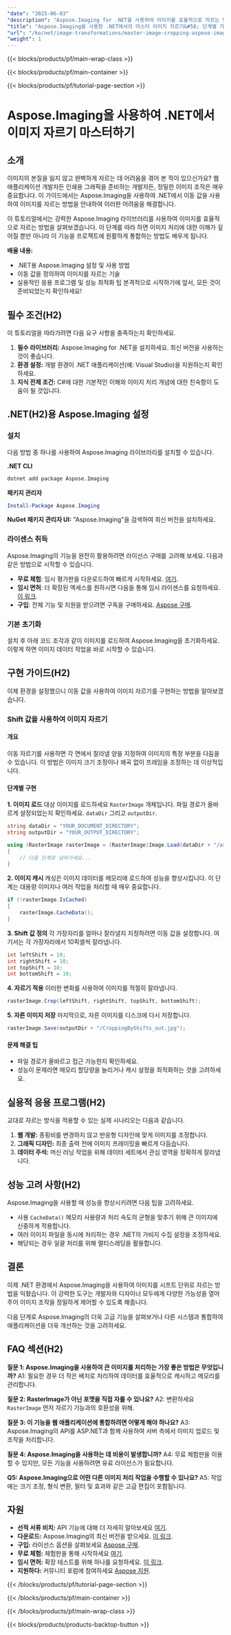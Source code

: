 ```yaml
---
"date": "2025-06-03"
"description": "Aspose.Imaging for .NET을 사용하여 이미지를 효율적으로 자르는 방법을 알아보세요. 이 가이드에서는 설정, 기술 및 실제 적용 사례를 다룹니다."
"title": "Aspose.Imaging을 사용한 .NET에서의 마스터 이미지 자르기&#58; 단계별 가이드"
"url": "/ko/net/image-transformations/master-image-cropping-aspose-imaging-dotnet/"
"weight": 1
---
```


{{< blocks/products/pf/main-wrap-class >}}

{{< blocks/products/pf/main-container >}}

{{< blocks/products/pf/tutorial-page-section >}}
# Aspose.Imaging을 사용하여 .NET에서 이미지 자르기 마스터하기

## 소개
이미지의 본질을 잃지 않고 완벽하게 자르는 데 어려움을 겪어 본 적이 있으신가요? 웹 애플리케이션 개발자든 인쇄용 그래픽을 준비하는 개발자든, 정밀한 이미지 조작은 매우 중요합니다. 이 가이드에서는 Aspose.Imaging을 사용하여 .NET에서 이동 값을 사용하여 이미지를 자르는 방법을 안내하여 이러한 어려움을 해결합니다.

이 튜토리얼에서는 강력한 Aspose.Imaging 라이브러리를 사용하여 이미지를 효율적으로 자르는 방법을 살펴보겠습니다. 이 단계를 따라 하면 이미지 처리에 대한 이해가 깊어질 뿐만 아니라 이 기능을 프로젝트에 원활하게 통합하는 방법도 배우게 됩니다.

**배울 내용:**
- .NET용 Aspose.Imaging 설정 및 사용 방법
- 이동 값을 정의하여 이미지를 자르는 기술
- 실용적인 응용 프로그램 및 성능 최적화 팁
본격적으로 시작하기에 앞서, 모든 것이 준비되었는지 확인하세요!

## 필수 조건(H2)
이 튜토리얼을 따라가려면 다음 요구 사항을 충족하는지 확인하세요.

1. **필수 라이브러리:** Aspose.Imaging for .NET을 설치하세요. 최신 버전을 사용하는 것이 좋습니다.
2. **환경 설정:** 개발 환경이 .NET 애플리케이션(예: Visual Studio)을 지원하는지 확인하세요.
3. **지식 전제 조건:** C#에 대한 기본적인 이해와 이미지 처리 개념에 대한 친숙함이 도움이 될 것입니다.

## .NET(H2)용 Aspose.Imaging 설정

### 설치
다음 방법 중 하나를 사용하여 Aspose.Imaging 라이브러리를 설치할 수 있습니다.

**.NET CLI**
```bash
dotnet add package Aspose.Imaging
```

**패키지 관리자**
```powershell
Install-Package Aspose.Imaging
```

**NuGet 패키지 관리자 UI:** "Aspose.Imaging"을 검색하여 최신 버전을 설치하세요.

### 라이센스 취득
Aspose.Imaging의 기능을 완전히 활용하려면 라이선스 구매를 고려해 보세요. 다음과 같은 방법으로 시작할 수 있습니다.
- **무료 체험**: 임시 평가판을 다운로드하여 빠르게 시작하세요. [여기](https://releases.aspose.com/imaging/net/).
- **임시 면허**: 더 확장된 액세스를 원하시면 다음을 통해 임시 라이센스를 요청하세요. [이 링크](https://purchase.aspose.com/temporary-license/).
- **구입**: 전체 기능 및 지원을 받으려면 구독을 구매하세요. [Aspose 구매](https://purchase.aspose.com/buy).

### 기본 초기화
설치 후 아래 코드 조각과 같이 이미지를 로드하여 Aspose.Imaging을 초기화하세요. 이렇게 하면 이미지 데이터 작업을 바로 시작할 수 있습니다.

## 구현 가이드(H2)
이제 환경을 설정했으니 이동 값을 사용하여 이미지 자르기를 구현하는 방법을 알아보겠습니다.

### Shift 값을 사용하여 이미지 자르기
#### 개요
이동 자르기를 사용하면 각 면에서 잘라낼 양을 지정하여 이미지의 특정 부분을 다듬을 수 있습니다. 이 방법은 이미지 크기 조정이나 왜곡 없이 프레임을 조정하는 데 이상적입니다.

#### 단계별 구현
**1. 이미지 로드**
대상 이미지를 로드하세요 `RasterImage` 개체입니다. 파일 경로가 올바르게 설정되었는지 확인하세요. `dataDir` 그리고 `outputDir`.

```csharp
string dataDir = "YOUR_DOCUMENT_DIRECTORY";
string outputDir = "YOUR_OUTPUT_DIRECTORY";

using (RasterImage rasterImage = (RasterImage)Image.Load(dataDir + "/aspose-logo.jpg"))
{
    // 다음 단계로 넘어가세요...
}
```
**2. 이미지 캐시**
캐싱은 이미지 데이터를 메모리에 로드하여 성능을 향상시킵니다. 이 단계는 대용량 이미지나 여러 작업을 처리할 때 매우 중요합니다.

```csharp
if (!rasterImage.IsCached)
{
    rasterImage.CacheData();
}
```
**3. Shift 값 정의**
각 가장자리를 얼마나 잘라낼지 지정하려면 이동 값을 설정합니다. 여기서는 각 가장자리에서 10픽셀씩 잘라냅니다.

```csharp
int leftShift = 10;
int rightShift = 10;
int topShift = 10;
int bottomShift = 10;
```
**4. 자르기 적용**
이러한 변화를 사용하여 이미지를 적절히 잘라냅니다.

```csharp
rasterImage.Crop(leftShift, rightShift, topShift, bottomShift);
```
**5. 자른 이미지 저장**
마지막으로, 자른 이미지를 디스크에 다시 저장합니다.

```csharp
rasterImage.Save(outputDir + "/CroppingByShifts_out.jpg");
```
#### 문제 해결 팁
- 파일 경로가 올바르고 접근 가능한지 확인하세요.
- 성능이 문제라면 메모리 할당량을 늘리거나 캐시 설정을 최적화하는 것을 고려하세요.

## 실용적 응용 프로그램(H2)
교대로 자르는 방식을 적용할 수 있는 실제 시나리오는 다음과 같습니다.
1. **웹 개발:** 종횡비를 변경하지 않고 반응형 디자인에 맞게 이미지를 조정합니다.
2. **그래픽 디자인:** 최종 출력 전에 이미지 프레이밍을 빠르게 다듬습니다.
3. **데이터 주석:** 머신 러닝 작업을 위해 데이터 세트에서 관심 영역을 정확하게 잘라냅니다.

## 성능 고려 사항(H2)
Aspose.Imaging을 사용할 때 성능을 향상시키려면 다음 팁을 고려하세요.
- 사용 `CacheData()` 메모리 사용량과 처리 속도의 균형을 맞추기 위해 큰 이미지에 신중하게 적용합니다.
- 여러 이미지 파일을 동시에 처리하는 경우 .NET의 가비지 수집 설정을 조정하세요.
- 해당되는 경우 일괄 처리를 위해 멀티스레딩을 활용합니다.

## 결론
이제 .NET 환경에서 Aspose.Imaging을 사용하여 이미지를 시프트 단위로 자르는 방법을 익혔습니다. 이 강력한 도구는 개발자와 디자이너 모두에게 다양한 가능성을 열어주어 이미지 조작을 정밀하게 제어할 수 있도록 해줍니다.

다음 단계로 Aspose.Imaging의 더욱 고급 기능을 살펴보거나 다른 시스템과 통합하여 애플리케이션을 더욱 개선하는 것을 고려하세요.

## FAQ 섹션(H2)
**질문 1: Aspose.Imaging을 사용하여 큰 이미지를 처리하는 가장 좋은 방법은 무엇입니까?**
A1: 필요한 경우 더 작은 배치로 처리하여 데이터를 효율적으로 캐시하고 메모리를 관리합니다.

**질문 2: RasterImage가 아닌 포맷을 직접 자를 수 있나요?**
A2: 변환하세요 `RasterImage` 먼저 자르기 기능과의 호환성을 위해.

**질문 3: 이 기능을 웹 애플리케이션에 통합하려면 어떻게 해야 하나요?**
A3: Aspose.Imaging의 API를 ASP.NET과 함께 사용하여 서버 측에서 이미지 업로드 및 조작을 처리합니다.

**질문 4: Aspose.Imaging을 사용하는 데 비용이 발생합니까?**
A4: 무료 체험판을 이용할 수 있지만, 모든 기능을 사용하려면 유료 라이선스가 필요합니다.

**Q5: Aspose.Imaging으로 어떤 다른 이미지 처리 작업을 수행할 수 있나요?**
A5: 작업에는 크기 조정, 형식 변환, 필터 및 효과와 같은 고급 편집이 포함됩니다.

## 자원
- **선적 서류 비치:** API 기능에 대해 더 자세히 알아보세요 [여기](https://reference.aspose.com/imaging/net/).
- **다운로드:** Aspose.Imaging의 최신 버전을 받으세요. [이 링크](https://releases.aspose.com/imaging/net/).
- **구입:** 라이선스 옵션을 살펴보세요 [Aspose 구매](https://purchase.aspose.com/buy).
- **무료 체험:** 체험판을 통해 시작하세요 [여기](https://releases.aspose.com/imaging/net/).
- **임시 면허:** 확장 테스트를 위해 하나를 요청하세요. [이 링크](https://purchase.aspose.com/temporary-license/).
- **지원하다:** 커뮤니티 포럼에 참여하세요 [Aspose 지원](https://forum.aspose.com/c/imaging/10).

{{< /blocks/products/pf/tutorial-page-section >}}

{{< /blocks/products/pf/main-container >}}

{{< /blocks/products/pf/main-wrap-class >}}

{{< blocks/products/products-backtop-button >}}